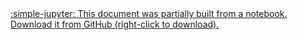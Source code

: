 <a class="alert" href="https://github.com/lucaslrodri/jupyter-tikz/blob/main/notebooks/GettingStarted.ipynb">
    :simple-jupyter: This document was partially built from a notebook. Download it from GitHub (right-click to download).
</a>